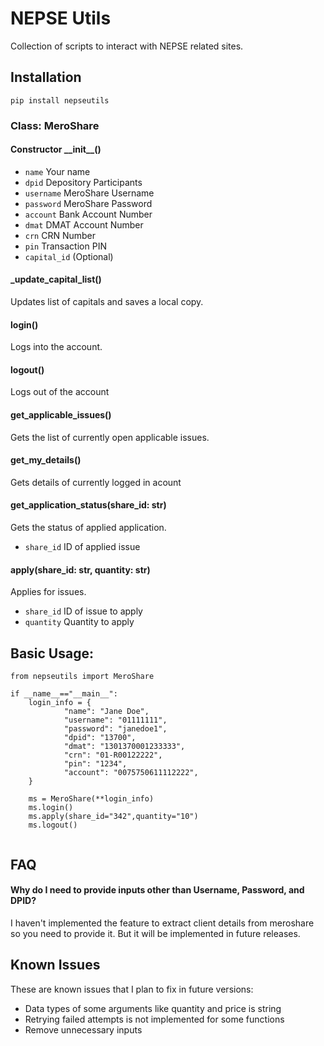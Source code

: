 # NEPSE Utils
Collection of scripts to interact with NEPSE related sites.
## Installation
`pip install nepseutils`


### Class: MeroShare
#### Constructor \_\_init__()
- `name` Your name
- `dpid` Depository Participants
- `username` MeroShare Username
- `password` MeroShare Password
- `account` Bank Account Number
- `dmat` DMAT Account Number
- `crn` CRN Number
- `pin` Transaction PIN
- `capital_id` (Optional)

#### _update_capital_list()
Updates list of capitals and saves a local copy.

#### login()
Logs into the account.

#### logout()
Logs out of the account

#### get_applicable_issues()
Gets the list of currently open applicable issues.

#### get_my_details()
Gets details of currently logged in acount

#### get_application_status(share_id: str)
Gets the status of applied application.
- `share_id` ID of applied issue

#### apply(share_id: str, quantity: str)
Applies for issues.
- `share_id` ID of issue to apply
- `quantity` Quantity to apply


## Basic Usage:
```
from nepseutils import MeroShare

if __name__=="__main__":
    login_info = {
            "name": "Jane Doe",
            "username": "01111111",
            "password": "janedoe1",
            "dpid": "13700",
            "dmat": "1301370001233333",
            "crn": "01-R00122222",
            "pin": "1234",
            "account": "0075750611112222",
    }

    ms = MeroShare(**login_info)
    ms.login()
    ms.apply(share_id="342",quantity="10")
    ms.logout()


```

## FAQ
#### Why do I need to provide inputs other than Username, Password, and DPID?
I haven't implemented the feature to extract client details from meroshare so you need to provide it. But it will be implemented in future releases.


## Known Issues
These are known issues that I plan to fix in future versions:
- Data types of some arguments like quantity and price is string
- Retrying failed attempts is not implemented for some functions
- Remove unnecessary inputs

